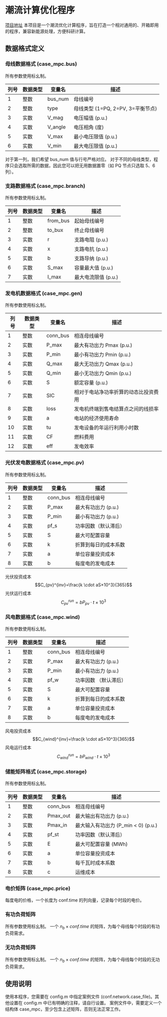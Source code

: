 # 潮流计算优化程序

[项目地址](https://github.com/EternalLightning/PowerFlowOptimization) 
本项目是一个潮流优化计算程序，旨在打造一个相对通用的、开箱即用的程序，兼容新能源处理，方便科研计算。

## 数据格式定义

### 母线数据格式 (case_mpc.bus)
所有参数使用标幺制。

| 列号 | 数据类型 | 变量名 | 描述                   |
|------|----------|--------|------------------------|
| 1    | 整数     | bus_num | 母线编号               |
| 2    | 整数     | type   | 母线类型 (1=PQ, 2=PV, 3=平衡节点) |
| 3    | 实数     | V_mag     | 电压幅值 (p.u.)        |
| 4    | 实数     | V_angle  | 电压相角 (度)          |
| 5    | 实数     | V_max   | 最小电压限值 (p.u.)    |
| 6    | 实数     | V_min   | 最大电压限值 (p.u.)    |

对于第一列，我们希望 bus_num 值与行号严格对应。
对于不同的母线类型，程序只会选取所需的数据，因此您可以把无用数据置零（如 PQ 节点只选取 5、6 列）。

### 支路数据格式 (case_mpc.branch)
所有参数使用标幺制。

| 列号 | 数据类型 | 变量名 | 描述                   |
|------|----------|--------|------------------------|
| 1    | 整数     | from_bus | 起始母线编号           |
| 2    | 整数     | to_bux   | 终止母线编号           |
| 3    | 实数     | r      | 支路电阻 (p.u.)      |
| 4    | 实数     | x      | 支路电抗 (p.u.)      |
| 5    | 实数     | b      | 支路导纳 (p.u.)  |
| 6    | 实数     | S_max  | 容量最大值 (p.u.)      |
| 7    | 实数     | I_max  | 最大电流限值 (p.u.) |

### 发电机数据格式 (case_mpc.gen)
所有参数使用标幺制。

| 列号 | 数据类型 | 变量名 | 描述                   |
|------|----------|--------|------------------------|
| 1    | 整数     | conn_bus | 相连母线编号               |
| 2    | 实数     | P_max   | 最大有功出力 Pmax (p.u.) |
| 3    | 实数     | P_min   | 最小有功出力 Pmin (p.u.) |
| 4    | 实数     | Q_max   | 最大无功出力 Qmax (p.u.) |
| 5    | 实数     | Q_min   | 最小无功出力 Qmin (p.u.) |
| 6    | 实数     | S      | 额定容量 (p.u.)        |
| 7    | 实数     | SIC | 相对于电站净功率折算的动态比投资费用       |
| 8    | 实数     | loss   | 发电机终端到售电结算点之间的线损率 |
| 9    | 实数     | a      | 电站的经济使用寿命  |
| 10   | 实数     | tu     | 发电设备的年运行利用小时数         |
| 11   | 实数     | CF     | 燃料费用     |
| 12   | 实数     | eff     | 发电效率     |

### 光伏发电数据格式 (case_mpc.pv)
所有参数使用标幺制。

| 列号 | 数据类型 | 变量名 | 描述                   |
|------|----------|--------|------------------------|
| 1    | 整数     | conn_bus | 相连母线编号               |
| 2    | 实数     | P_max   | 最大有功出力 (p.u.)    |
| 3    | 实数     | P_min   | 最小有功出力 (p.u.)    |
| 4    | 实数     | pf_s   | 功率因数（默认滞后）         |
| 5    | 实数     | S      | 最大可配置容量               |
| 6    | 实数     | k | 折算到每日的成本系数   |
| 7    | 实数     | a | 单位容量投资成本       |
| 8    | 实数     | b | 每度电的发电成本       |

光伏投资成本
$$C_{pv}^{inv}=\frac{k \cdot aS×10^3}{365}$$
光伏运行成本
$$C_{pv}^{run}=bP_{pv}\cdot t×10^3$$

### 风电数据格式 (case_mpc.wind)
所有参数使用标幺制。

| 列号 | 数据类型 | 变量名 | 描述                   |
|------|----------|--------|------------------------|
| 1    | 整数     | conn_bus | 相连母线编号  |
| 2    | 实数     | P_max  | 最大有功出力 (p.u.)    |
| 3    | 实数     | P_min  | 最小有功出力 (p.u.)    |
| 4    | 实数     | pf_w   | 功率因数 （默认滞后）  |
| 5    | 实数     | S    | 最大可配置容量               |
| 6    | 实数     | k | 折算到每日的成本系数   |
| 7    | 实数     | a | 单位容量投资成本       |
| 8    | 实数     | b | 每度电的发电成本       |

风电投资成本
$$C_{wind}^{inv}=\frac{k \cdot aS×10^3}{365}$$
风电运行成本
$$C_{wind}^{run}=bP_{wind}\cdot t×10^3$$

### 储能矩阵格式 (case_mpc.storage)
所有参数使用标幺制。

| 列号 | 数据类型 | 变量名 | 描述                   |
|------|----------|--------|------------------------|
| 1    | 整数     | conn_bus | 相连母线编号               |
| 2    | 实数     | Pmax_out | 最大输出有功出力 (p.u.) |
| 3    | 实数     | Pmax_in | 最大输入有功出力 (P_min < 0) (p.u.) |
| 4    | 实数     | pf_st     | 功率因数（默认滞后）     |
| 5    | 实数     | E | 最大可配置容量 (MWh)     |
| 6    | 实数     | a | 单位容量投资成本       |
| 7    | 实数     | b | 每千瓦时成本系数       |
| 8    | 实数     | c | 运维成本               |

### 电价矩阵 (case_mpc.price)
每度电的价格，一个长度为 conf.time 的列向量，记录每个时段的电价。

### 有功负荷矩阵
所有参数使用标幺制。
一个 $n_b \times conf.time$ 的矩阵，为每个母线每个时段的有功负荷需求。

### 无功负荷矩阵
所有参数使用标幺制。
一个 $n_b \times conf.time$ 的矩阵，为每个母线每个时段的无功负荷需求。

## 使用说明
使用本程序，您需要在 config.m 中指定案例文件 (conf.network.case_file)。其他设置在 config.m 中已有明确的注释，请自行设置。
案例文件中，需要定义一个结构体 case_mpc，至少包含上述矩阵，否则无法正常工作。